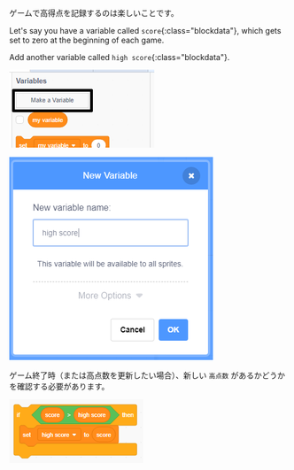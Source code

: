 ゲームで高得点を記録するのは楽しいことです。

Let's say you have a variable called `score`{:class="blockdata"}, which gets set to zero at the beginning of each game.

Add another variable called `high score`{:class="blockdata"}.

![click make make a variable](images/make-variable-annotated.png)

![enter name high score](images/make-high-score-variable.png)

ゲーム終了時（または高点数を更新したい場合）、新しい `高点数` があるかどうかを確認する必要があります。

![screenshot](images/check-for-high-score.png)